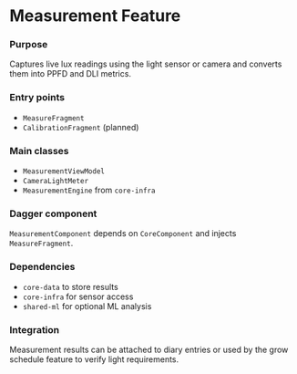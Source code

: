 # Measurement Feature

### Purpose
Captures live lux readings using the light sensor or camera and converts them into PPFD and DLI metrics.

### Entry points
- `MeasureFragment`
- `CalibrationFragment` (planned)

### Main classes
- `MeasurementViewModel`
- `CameraLightMeter`
- `MeasurementEngine` from `core-infra`

### Dagger component
`MeasurementComponent` depends on `CoreComponent` and injects `MeasureFragment`.

### Dependencies
- `core-data` to store results
- `core-infra` for sensor access
- `shared-ml` for optional ML analysis

### Integration
Measurement results can be attached to diary entries or used by the grow schedule feature to verify light requirements.
